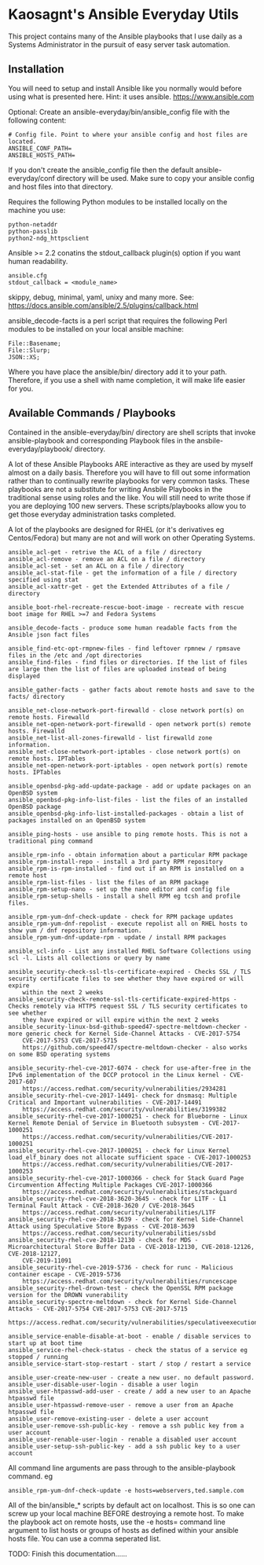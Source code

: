 # Kaosagnt's Ansible Everyday Utils #

This project contains many of the Ansible playbooks that I use daily
as a Systems Administrator in the pursuit of easy server task automation.

## Installation ##

You will need to setup and install Ansible like you normally would before
using what is presented here. Hint: it uses ansible. https://www.ansible.com

Optional:
Create an ansible-everyday/bin/ansible_config file with the following content:

    # Config file. Point to where your ansible config and host files are located.
    ANSIBLE_CONF_PATH=
    ANSIBLE_HOSTS_PATH=

If you don't create the ansible_config file then the default
ansible-everyday/conf directory will be used. Make sure to copy your ansible
config and host files into that directory.

Requires the following Python modules to be installed locally on the machine
you use:

    python-netaddr
    python-passlib
    python2-ndg_httpsclient

Ansible >= 2.2 conatins the stdout_callback plugin(s) option if you want
human readability.

    ansible.cfg
    stdout_callback = <module_name>

skippy, debug, minimal, yaml, unixy and many more.
See: https://docs.ansible.com/ansible/2.5/plugins/callback.html

ansible_decode-facts is a perl script that requires the following Perl
modules to be installed on your local ansible machine:

    File::Basename;
    File::Slurp;
    JSON::XS;

Where you have place the ansible/bin/ directory add it to your path. Therefore,
if you use a shell with name completion, it will make life easier for you.

## Available Commands / Playbooks ##

Contained in the ansible-everyday/bin/ directory are shell scripts that invoke
ansible-playbook and corresponding Playbook files in the
ansbile-everyday/playbook/ directory.

A lot of these Ansible Playbooks ARE interactive as they are used by myself
almost on a daily basis. Therefore you will have to fill out some information
rather than to continually rewrite playbooks for very common tasks. These
playbooks are not a substitute for writing Ansbile Playbooks in the traditional
sense using roles and the like. You will still need to write those if you are
deploying 100 new servers. These scripts/playbooks allow you to get those
everyday administration tasks completed.

A lot of the playbooks are designed for RHEL (or it's derivatives eg Centos/Fedora)
but many are not and will work on other Operating Systems.

    ansible_acl-get - retrive the ACL of a file / directory
    ansible_acl-remove - remove an ACL on a file / directory 
    ansible_acl-set - set an ACL on a file / directory
    ansible_acl-stat-file - get the information of a file / directory specified using stat
    ansible_acl-xattr-get - get the Extended Attributes of a file / directory

    ansible_boot-rhel-recreate-rescue-boot-image - recreate with rescue boot image for RHEL >=7 and Fedora Systems

    ansible_decode-facts - produce some human readable facts from the Ansible json fact files

    ansible_find-etc-opt-rmpnew-files - find leftover rpmnew / rpmsave files in the /etc and /opt directories
    ansible_find-files - find files or directories. If the list of files are large then the list of files are uploaded instead of being displayed

    ansible_gather-facts - gather facts about remote hosts and save to the facts/ directory

    ansible_net-close-network-port-firewalld - close network port(s) on remote hosts. Firewalld
    ansible_net-open-network-port-firewalld - open network port(s) remote hosts. Firewalld
    ansible_net-list-all-zones-firewalld - list firewalld zone information.
    ansible_net-close-network-port-iptables - close network port(s) on remote hosts. IPTables
    ansible_net-open-network-port-iptables - open network port(s) remote hosts. IPTables
	
	ansible_openbsd-pkg-add-update-package - add or update packages on an OpenBSD system
	ansible_openbsd-pkg-info-list-files - list the files of an installed OpenBSD package
	ansible_openbsd-pkg-info-list-installed-packages - obtain a list of packages installed on an OpenBSD system

    ansible_ping-hosts - use ansible to ping remote hosts. This is not a traditional ping command

    ansible_rpm-info - obtain information about a particular RPM package
    ansible_rpm-install-repo - install a 3rd party RPM repository
    ansible_rpm-is-rpm-installed - find out if an RPM is installed on a remote host
    ansible_rpm-list-files - list the files of an RPM package
    ansible_rpm-setup-nano - set up the nano editor and config file
    ansible_rpm-setup-shells - install a shell RPM eg tcsh and profile files.

    ansible_rpm-yum-dnf-check-update - check for RPM package updates
    ansible_rpm-yum-dnf-repolist - execute repolist all on RHEL hosts to show yum / dnf repository information.
    ansible_rpm-yum-dnf-update-rpm - update / install RPM packages

	ansible_scl-info - List any installed RHEL Software Collections using scl -l. Lists all collections or query by name

	ansible_security-check-ssl-tls-certificate-expired - Checks SSL / TLS security certificate files to see whether they have expired or will expire
		within the next 2 weeks
	ansible_security-check-remote-ssl-tls-certificate-expired-https - Checks remotely via HTTPS request SSL / TLS security certificates to see whether
		they have expired or will expire within the next 2 weeks
	ansible_security-linux-bsd-github-speed47-spectre-meltdown-checker - more generic check for Kernel Side-Channel Attacks - CVE-2017-5754
		CVE-2017-5753 CVE-2017-5715
		https://github.com/speed47/spectre-meltdown-checker - also works on some BSD operating systems

	ansible_security-rhel-cve-2017-6074 - check for use-after-free in the IPv6 implementation of the DCCP protocol in the Linux kernel - CVE-2017-607
		https://access.redhat.com/security/vulnerabilities/2934281
	ansible_security-rhel-cve-2017-14491- check for dnsmasq: Multiple Critical and Important vulnerabilities - CVE-2017-14491
		https://access.redhat.com/security/vulnerabilities/3199382
	ansible_security-rhel-cve-2017-1000251 - check for Blueborne - Linux Kernel Remote Denial of Service in Bluetooth subsystem - CVE-2017-1000251
		https://access.redhat.com/security/vulnerabilities/CVE-2017-1000251
	ansible_security-rhel-cve-2017-1000251 - check for Linux Kernel load_elf_binary does not allocate sufficient space - CVE-2017-1000253
		https://access.redhat.com/security/vulnerabilities/CVE-2017-1000253
	ansible_security-rhel-cve-2017-1000366 - check for Stack Guard Page Circumvention Affecting Multiple Packages CVE-2017-1000366
		https://access.redhat.com/security/vulnerabilities/stackguard
	ansible_security-rhel-cve-2018-3620-3645 - check for L1TF - L1 Terminal Fault Attack - CVE-2018-3620 / CVE-2018-3645
		https://access.redhat.com/security/vulnerabilities/L1TF
	ansible_security-rhel-cve-2018-3639 - check for Kernel Side-Channel Attack using Speculative Store Bypass - CVE-2018-3639
		https://access.redhat.com/security/vulnerabilities/ssbd
	ansible_security-rhel-cve-2018-12130 - check for MDS - Microarchitectural Store Buffer Data - CVE-2018-12130, CVE-2018-12126, CVE-2018-12127,
		CVE-2019-11091
	ansible_security-rhel-cve-2019-5736 - check for runc - Malicious container escape - CVE-2019-5736
		https://access.redhat.com/security/vulnerabilities/runcescape
    ansible_security-rhel-drown-test - check the OpenSSL RPM package version for the DROWN vunerability
	ansible_security-spectre-meltdown - check for Kernel Side-Channel Attacks - CVE-2017-5754 CVE-2017-5753 CVE-2017-5715
		https://access.redhat.com/security/vulnerabilities/speculativeexecution

    ansible_service-enable-disable-at-boot - enable / disable services to start up at boot time
    ansible_service-rhel-check-status - check the status of a service eg stopped / running
    ansible_service-start-stop-restart - start / stop / restart a service

    ansible_user-create-new-user - create a new user. no default password.
    ansible_user-disable-user-login - disable a user login
    ansible_user-htpasswd-add-user - create / add a new user to an Apache htpasswd file
    ansible_user-htpasswd-remove-user - remove a user from an Apache htpasswd file
    ansible_user-remove-existing-user - delete a user account
    ansible_user-remove-ssh-public-key - remove a ssh public key from a user account
    ansible_user-renable-user-login - renable a disabled user account
    ansible_user-setup-ssh-public-key - add a ssh public key to a user account

All command line arguments are pass through to the ansible-playbook command. eg

    ansible_rpm-yum-dnf-check-update -e hosts=webservers,ted.sample.com

All of the bin/ansible_* scripts by default act on localhost. This is so one
can screw up your local machine BEFORE destroying a remote host. To make the
playbook act on remote hosts, use the
    -e hosts=
command line argument to list hosts or groups of hosts as defined within your
ansible hosts file. You can use a comma seperated list.

TODO: Finish this documentation...... 
